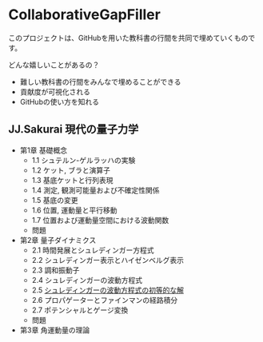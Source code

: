 # CollaborativeGapFiller

このプロジェクトは、GitHubを用いた教科書の行間を共同で埋めていくものです。

どんな嬉しいことがあるの？

- 難しい教科書の行間をみんなで埋めることができる
- 貢献度が可視化される
- GitHubの使い方を知れる

## JJ.Sakurai 現代の量子力学

- 第1章 基礎概念
  - 1.1 シュテルン-ゲルラッハの実験
  - 1.2 ケット, ブラと演算子
  - 1.3 基底ケットと行列表現
  - 1.4 測定, 観測可能量および不確定性関係
  - 1.5 基底の変更
  - 1.6 位置, 運動量と平行移動
  - 1.7 位置および運動量空間における波動関数
  - 問題
- 第2章 量子ダイナミクス
  - 2.1 時間発展とシュレディンガー方程式
  - 2.2 シュレディンガー表示とハイゼンベルグ表示
  - 2.3 調和振動子
  - 2.4 シュレディンガーの波動方程式
  - 2.5 [シュレディンガーの波動方程式の初等的な解](Sakurai_ModernQM/Chapter2/2-5.md)
  - 2.6 プロパゲーターとファインマンの経路積分
  - 2.7 ポテンシャルとゲージ変換
  - 問題
- 第3章 角運動量の理論
